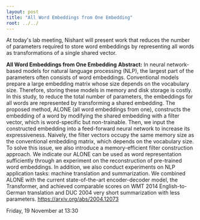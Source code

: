 ```yaml
---
layout: post
title: "All Word Embeddings from One Embedding"
root: ../../
---
```

At today's lab meeting, Nishant will present work that reduces the number of parameters required to store word embeddings by representing all words as transformations of a single shared vector.

**All Word Embeddings from One Embedding**
**Abstract:**
In neural network-based models for natural language processing (NLP), the largest part of the parameters often consists of word embeddings. Conventional models prepare a large embedding matrix whose size depends on the vocabulary size. Therefore, storing these models in memory and disk storage is costly. In this study, to reduce the total number of parameters, the embeddings for all words are represented by transforming a shared embedding. The proposed method, ALONE (all word embeddings from one), constructs the embedding of a word by modifying the shared embedding with a filter vector, which is word-specific but non-trainable. Then, we input the constructed embedding into a feed-forward neural network to increase its expressiveness. Naively, the filter vectors occupy the same memory size as the conventional embedding matrix, which depends on the vocabulary size. To solve this issue, we also introduce a memory-efficient filter construction approach. We indicate our ALONE can be used as word representation sufficiently through an experiment on the reconstruction of pre-trained word embeddings. In addition, we also conduct experiments on NLP application tasks: machine translation and summarization. We combined ALONE with the current state-of-the-art encoder-decoder model, the Transformer, and achieved comparable scores on WMT 2014 English-to-German translation and DUC 2004 very short summarization with less parameters.
https://arxiv.org/abs/2004.12073

Friday, 19 November at 13:30
